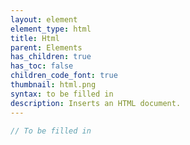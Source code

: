 ```yaml
---
layout: element
element_type: html
title: Html
parent: Elements
has_children: true
has_toc: false
children_code_font: true
thumbnail: html.png
syntax: to be filled in
description: Inserts an HTML document.
---
```


```javascript
// To be filled in
```


